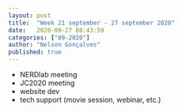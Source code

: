 ```yaml
---
layout: post
title:  "Week 21 september - 27 september 2020"
date:   2020-09-27 08:43:59
categories: ["09-2020"]
author: "Nelson Gonçalves"
published: true
---
```


* NERDlab meeting
* JC2020 meeting
* website dev
* tech support (movie session, webinar, etc.)
